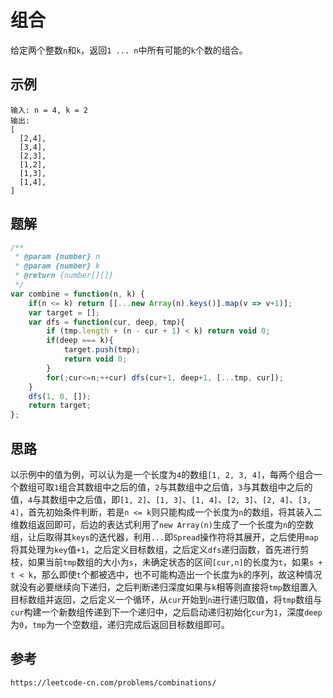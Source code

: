 # 组合
给定两个整数`n`和`k`，返回`1 ... n`中所有可能的`k`个数的组合。

## 示例

```
输入: n = 4, k = 2
输出:
[
  [2,4],
  [3,4],
  [2,3],
  [1,2],
  [1,3],
  [1,4],
]
```

## 题解

```javascript
/**
 * @param {number} n
 * @param {number} k
 * @return {number[][]}
 */
var combine = function(n, k) {
    if(n <= k) return [[...new Array(n).keys()].map(v => v+1)];
    var target = [];
    var dfs = function(cur, deep, tmp){
        if (tmp.length + (n - cur + 1) < k) return void 0;
        if(deep === k){
            target.push(tmp);
            return void 0;
        }
        for(;cur<=n;++cur) dfs(cur+1, deep+1, [...tmp, cur]);
    }
    dfs(1, 0, []);
    return target;
};
```

## 思路
以示例中的值为例，可以认为是一个长度为`4`的数组`[1, 2, 3, 4]`，每两个组合一个数组可取`1`组合其数组中之后的值，`2`与其数组中之后值，`3`与其数组中之后的值，`4`与其数组中之后值，即`[1, 2]`、`[1, 3]`、`[1, 4]`、`[2, 3]`、`[2, 4]`、`[3, 4]`，首先初始条件判断，若是`n <= k`则只能构成一个长度为`n`的数组，将其装入二维数组返回即可，后边的表达式利用了`new Array(n)`生成了一个长度为`n`的空数组，让后取得其`keys`的迭代器，利用`...`即`Spread`操作符将其展开，之后使用`map`将其处理为`key`值`+1`，之后定义目标数组，之后定义`dfs`递归函数，首先进行剪枝，如果当前`tmp`数组的大小为`s`，未确定状态的区间`[cur,n]`的长度为`t`，如果`s + t < k`，那么即使`t`个都被选中，也不可能构造出一个长度为`k`的序列，故这种情况就没有必要继续向下递归，之后判断递归深度如果与`k`相等则直接将`tmp`数组置入目标数组并返回，之后定义一个循环，从`cur`开始到`n`进行递归取值，将`tmp`数组与`cur`构建一个新数组传递到下一个递归中，之后启动递归初始化`cur`为`1`，深度`deep`为`0`，`tmp`为一个空数组，递归完成后返回目标数组即可。





## 参考

```
https://leetcode-cn.com/problems/combinations/
```
